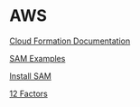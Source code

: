 # AWS

[Cloud Formation Documentation](https://docs.aws.amazon.com/AWSCloudFormation/latest/UserGuide/template-reference.html)

[SAM Examples](https://github.com/aws/aws-sam-cli-app-templates)

[Install SAM](https://docs.aws.amazon.com/serverless-application-model/latest/developerguide/serverless-sam-cli-install-linux.html)

[12 Factors](https://12factor.net/es/)
